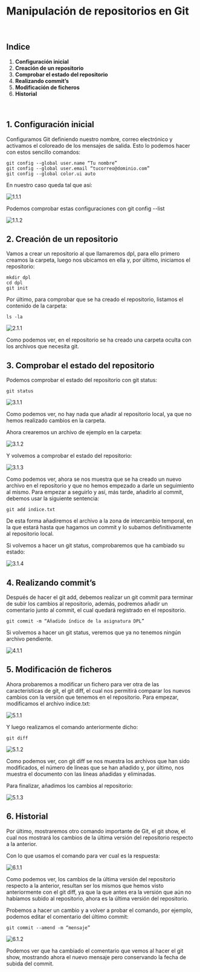 
# Manipulación de repositorios en Git

<br>

## Indice

1. **Configuración inicial**
2. **Creación de un repositorio**
3. **Comprobar el estado del repositorio**
4. **Realizando commit’s**
5. **Modificación de ficheros**
6. **Historial**

<br>

## 1. Configuración inicial
Configuramos Git definiendo nuestro nombre, correo electrónico y activamos el coloreado de los mensajes de salida. Esto lo podemos hacer con estos sencillo comandos:

```
git config --global user.name “Tu nombre”
git config --global user.email “tucorreo@dominio.com”
git config --global color.ui auto
```

En nuestro caso queda tal que así:

![1.1.1](https://github.com/GersanCabo/Uso-de-Git/blob/main/img/Manipulaci%C3%B3n%20de%20repositorios%20en%20Git/1.1.1.png)

Podemos comprobar estas configuraciones con git config --list 

![1.1.2](https://github.com/GersanCabo/Uso-de-Git/blob/main/img/Manipulaci%C3%B3n%20de%20repositorios%20en%20Git/1.1.2.png)

## 2. Creación de un repositorio
Vamos a crear un repositorio al que llamaremos dpl, para ello primero creamos la carpeta, luego nos ubicamos en ella y, por último, iniciamos el repositorio:

```
mkdir dpl
cd dpl
git init
```

Por último, para comprobar que se ha creado el repositorio, listamos el contenido de la carpeta:

```
ls -la
```

![2.1.1](https://github.com/GersanCabo/Uso-de-Git/blob/main/img/Manipulaci%C3%B3n%20de%20repositorios%20en%20Git/2.1.1.png)

Como podemos ver, en el repositorio se ha creado una carpeta oculta con los archivos que necesita git.

## 3. Comprobar el estado del repositorio
Podemos comprobar el estado del repositorio con git status:

```
git status
```

![3.1.1](https://github.com/GersanCabo/Uso-de-Git/blob/main/img/Manipulaci%C3%B3n%20de%20repositorios%20en%20Git/3.1.1.png)

Como podemos ver, no hay nada que añadir al repositorio local, ya que no hemos realizado cambios en la carpeta.

Ahora crearemos un archivo de ejemplo en la carpeta:

![3.1.2](https://github.com/GersanCabo/Uso-de-Git/blob/main/img/Manipulaci%C3%B3n%20de%20repositorios%20en%20Git/3.1.2.png)

Y volvemos a comprobar el estado del repositorio:

![3.1.3](https://github.com/GersanCabo/Uso-de-Git/blob/main/img/Manipulaci%C3%B3n%20de%20repositorios%20en%20Git/3.1.3.png)

Como podemos ver, ahora se nos muestra que se ha creado un nuevo archivo en el repositorio y que no hemos empezado a darle un seguimiento al mismo. Para empezar a seguirlo y así, más tarde, añadirlo al commit, debemos usar la siguiente sentencia:

```
git add indice.txt
```

De esta forma añadiremos el archivo a la zona de intercambio temporal, en la que estará hasta que hagamos un commit y lo subamos definitivamente al repositorio local.

Si volvemos a hacer un git status, comprobaremos que ha cambiado su estado:

![3.1.4](https://github.com/GersanCabo/Uso-de-Git/blob/main/img/Manipulaci%C3%B3n%20de%20repositorios%20en%20Git/3.1.4.png)

## 4. Realizando commit’s
Después de hacer el git add, debemos realizar un git commit para terminar de subir los cambios al repositorio, además, podremos añadir un comentario junto al commit, el cual quedará registrado en el repositorio.

```
git commit -m “Añadido índice de la asignatura DPL”
```

Si volvemos a hacer un git status, veremos que ya no tenemos ningún archivo pendiente.

![4.1.1](https://github.com/GersanCabo/Uso-de-Git/blob/main/img/Manipulaci%C3%B3n%20de%20repositorios%20en%20Git/4.1.1.png)

## 5. Modificación de ficheros
Ahora probaremos a modificar un fichero para ver otra de las características de git, el git diff, el cual nos permitirá comparar los nuevos cambios con la versión que tenemos en el repositorio. Para empezar, modificamos el archivo indice.txt:

![5.1.1](https://github.com/GersanCabo/Uso-de-Git/blob/main/img/Manipulaci%C3%B3n%20de%20repositorios%20en%20Git/5.1.1.png)

Y luego realizamos el comando anteriormente dicho:

```
git diff
```

![5.1.2](https://github.com/GersanCabo/Uso-de-Git/blob/main/img/Manipulaci%C3%B3n%20de%20repositorios%20en%20Git/5.1.2.png)

Como podemos ver, con git diff se nos muestra los archivos que han sido modificados, el número de líneas que se han añadido y, por último, nos muestra el documento con las líneas añadidas y eliminadas.

Para finalizar, añadimos los cambios al repositorio:

![5.1.3](https://github.com/GersanCabo/Uso-de-Git/blob/main/img/Manipulaci%C3%B3n%20de%20repositorios%20en%20Git/5.1.3.png)

## 6. Historial
Por último, mostraremos otro comando importante de Git, el git show, el cual nos mostrará los cambios de la última versión del repositorio respecto a la anterior.

Con lo que usamos el comando para ver cual es la respuesta:

![6.1.1](https://github.com/GersanCabo/Uso-de-Git/blob/main/img/Manipulaci%C3%B3n%20de%20repositorios%20en%20Git/6.1.1.png)

Como podemos ver, los cambios de la última versión del repositorio respecto a la anterior, resultan ser los mismos que hemos visto anteriormente con el git diff, ya que la que antes era la versión que aún no habíamos subido al repositorio, ahora es la última versión del repositorio.

Probemos a hacer un cambio y a volver a probar el comando, por ejemplo, podemos editar el comentario del último commit:

```
git commit --amend -m “mensaje”
```

![6.1.2](https://github.com/GersanCabo/Uso-de-Git/blob/main/img/Manipulaci%C3%B3n%20de%20repositorios%20en%20Git/6.1.2.png)

Podemos ver que ha cambiado el comentario que vemos al hacer el git show, mostrando ahora el nuevo mensaje pero conservando la fecha de subida del commit.